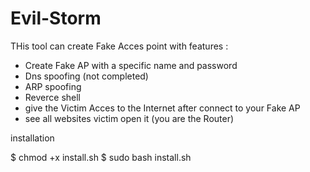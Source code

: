 # Evil-Storm
THis tool can create Fake Acces point with 
features :
- Create Fake AP with a specific name and password
- Dns spoofing (not completed)
- ARP spoofing 
- Reverce shell
- give the Victim Acces to the Internet after connect to your Fake AP
- see all websites victim open it (you are the Router)



installation 

$ chmod +x install.sh
$ sudo bash install.sh
